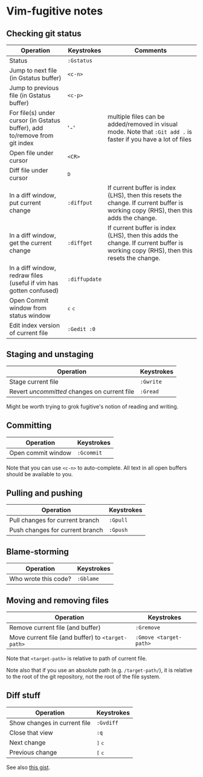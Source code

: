 # Vim-fugitive notes

## Checking git status

Operation | Keystrokes | Comments
--------- | ---------- | --------
Status | `:Gstatus` |
Jump to next file (in Gstatus buffer) | `<c-n>`
Jump to previous file (in Gstatus buffer) | `<c-p>`
For file(s) under cursor (in Gstatus buffer), add to/remove from git index | '-' | multiple files can be added/removed in visual mode.  Note that `:Git add .` is faster if you have a lot of files
Open file under cursor | `<CR>` |
Diff file under cursor | <kbd>D</kbd> |
In a diff window, put current change | `:diffput` | If current buffer is index (LHS), then this resets the change.  If current buffer is working copy (RHS), then this adds the change.
In a diff window, get the current change | `:diffget` | If current buffer is index (LHS), then this adds the change.  If current buffer is working copy (RHS), then this resets the change.
In a diff window, redraw files (useful if vim has gotten confused) | `:diffupdate` |
Open Commit window from status window | <kbd>c</kbd> <kbd>c</kbd>
Edit index version of current file | `:Gedit :0` |

## Staging and unstaging

Operation | Keystrokes
--------- | ----------
Stage current file | `:Gwrite`
Revert *uncommitted* changes on current file | `:Gread`

Might be worth trying to grok fugitive's notion of reading and writing.

## Committing

Operation | Keystrokes
--------- | ----------
Open commit window | `:Gcommit`

Note that you can use `<c-n>` to auto-complete.  All text in all open buffers should be available to you.

## Pulling and pushing

Operation | Keystrokes
--------- | ----------
Pull changes for current branch | `:Gpull`
Push changes for current branch | `:Gpush`

## Blame-storming

Operation | Keystrokes
--------- | ----------
Who wrote this code? | `:Gblame`

## Moving and removing files

Operation | Keystrokes
--------- | ----------
Remove current file (and buffer) | `:Gremove`
Move current file (and buffer) to `<target-path>` | `:Gmove <target-path>`

Note that `<target-path>` is relative to path of current file.

Note also that if you use an absolute path (e.g. `/target-path/`), it is relative to the root of the git repository, not the root of the file system.

## Diff stuff

Operation | Keystrokes
--------- | ----------
Show changes in current file | `:Gvdiff`
Close that view | `:q`
Next change | <kbd>]</kbd> <kbd>c</kbd>
Previous change | <kbd>[</kbd> <kbd>c</kbd>

See also [this gist](https://gist.github.com/mattratleph/4026987).
